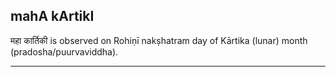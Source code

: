 ## mahA kArtikI
महा कार्तिकी is observed on Rohiṇī nakṣhatram day of Kārtika (lunar) month (pradosha/puurvaviddha).



---
